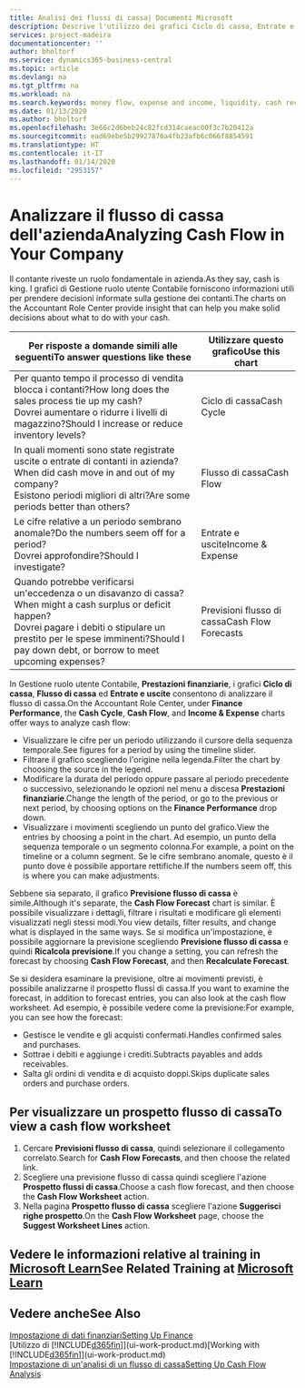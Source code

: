 ```yaml
---
title: Analisi dei flussi di cassa| Documenti Microsoft
description: Descrive l'utilizzo dei grafici Ciclo di cassa, Entrate e uscite, Flusso di cassa e Previsione flusso di cassa per analizzare i flussi di denaro passati e futuri in entrata e in uscita dalla società.
services: project-madeira
documentationcenter: ''
author: bholtorf
ms.service: dynamics365-business-central
ms.topic: article
ms.devlang: na
ms.tgt_pltfrm: na
ms.workload: na
ms.search.keywords: money flow, expense and income, liquidity, cash receipts minus cash payments, Cartera
ms.date: 01/13/2020
ms.author: bholtorf
ms.openlocfilehash: 3e66c2d6beb24c82fcd314caeac00f3c7b20412a
ms.sourcegitcommit: ead69ebe5b29927876a4fb23afb6c066f8854591
ms.translationtype: HT
ms.contentlocale: it-IT
ms.lasthandoff: 01/14/2020
ms.locfileid: "2953157"
---
```

# <a name="analyzing-cash-flow-in-your-company"></a><span data-ttu-id="60f1c-103">Analizzare il flusso di cassa dell'azienda</span><span class="sxs-lookup"><span data-stu-id="60f1c-103">Analyzing Cash Flow in Your Company</span></span>
<span data-ttu-id="60f1c-104">Il contante riveste un ruolo fondamentale in azienda.</span><span class="sxs-lookup"><span data-stu-id="60f1c-104">As they say, cash is king.</span></span> <span data-ttu-id="60f1c-105">I grafici di Gestione ruolo utente Contabile forniscono informazioni utili per prendere decisioni informate sulla gestione dei contanti.</span><span class="sxs-lookup"><span data-stu-id="60f1c-105">The charts on the Accountant Role Center provide insight that can help you make solid decisions about what to do with your cash.</span></span>  

| <span data-ttu-id="60f1c-106">Per risposte a domande simili alle seguenti</span><span class="sxs-lookup"><span data-stu-id="60f1c-106">To answer questions like these</span></span> | <span data-ttu-id="60f1c-107">Utilizzare questo grafico</span><span class="sxs-lookup"><span data-stu-id="60f1c-107">Use this chart</span></span> |
| --- | --- |
| <span data-ttu-id="60f1c-108">Per quanto tempo il processo di vendita blocca i contanti?</span><span class="sxs-lookup"><span data-stu-id="60f1c-108">How long does the sales process tie up my cash?</span></span></br> <span data-ttu-id="60f1c-109">Dovrei aumentare o ridurre i livelli di magazzino?</span><span class="sxs-lookup"><span data-stu-id="60f1c-109">Should I increase or reduce inventory levels?</span></span> |<span data-ttu-id="60f1c-110">Ciclo di cassa</span><span class="sxs-lookup"><span data-stu-id="60f1c-110">Cash Cycle</span></span> |
| <span data-ttu-id="60f1c-111">In quali momenti sono state registrate uscite o entrate di contanti in azienda?</span><span class="sxs-lookup"><span data-stu-id="60f1c-111">When did cash move in and out of my company?</span></span></br> <span data-ttu-id="60f1c-112">Esistono periodi migliori di altri?</span><span class="sxs-lookup"><span data-stu-id="60f1c-112">Are some periods better than others?</span></span> |<span data-ttu-id="60f1c-113">Flusso di cassa</span><span class="sxs-lookup"><span data-stu-id="60f1c-113">Cash Flow</span></span> |
| <span data-ttu-id="60f1c-114">Le cifre relative a un periodo sembrano anomale?</span><span class="sxs-lookup"><span data-stu-id="60f1c-114">Do the numbers seem off for a period?</span></span></br> <span data-ttu-id="60f1c-115">Dovrei approfondire?</span><span class="sxs-lookup"><span data-stu-id="60f1c-115">Should I investigate?</span></span> |<span data-ttu-id="60f1c-116">Entrate e uscite</span><span class="sxs-lookup"><span data-stu-id="60f1c-116">Income & Expense</span></span> |
| <span data-ttu-id="60f1c-117">Quando potrebbe verificarsi un'eccedenza o un disavanzo di cassa?</span><span class="sxs-lookup"><span data-stu-id="60f1c-117">When might a cash surplus or deficit happen?</span></span></br> <span data-ttu-id="60f1c-118">Dovrei pagare i debiti o stipulare un prestito per le spese imminenti?</span><span class="sxs-lookup"><span data-stu-id="60f1c-118">Should I pay down debt, or borrow to meet upcoming expenses?</span></span> |<span data-ttu-id="60f1c-119">Previsioni flusso di cassa</span><span class="sxs-lookup"><span data-stu-id="60f1c-119">Cash Flow Forecasts</span></span> |

<span data-ttu-id="60f1c-120">In Gestione ruolo utente Contabile, **Prestazioni finanziarie**, i grafici **Ciclo di cassa**, **Flusso di cassa** ed **Entrate e uscite** consentono di analizzare il flusso di cassa.</span><span class="sxs-lookup"><span data-stu-id="60f1c-120">On the Accountant Role Center, under **Finance Performance**, the **Cash Cycle**, **Cash Flow**, and **Income & Expense** charts offer ways to analyze cash flow:</span></span>  

* <span data-ttu-id="60f1c-121">Visualizzare le cifre per un periodo utilizzando il cursore della sequenza temporale.</span><span class="sxs-lookup"><span data-stu-id="60f1c-121">See figures for a period by using the timeline slider.</span></span>  
* <span data-ttu-id="60f1c-122">Filtrare il grafico scegliendo l'origine nella legenda.</span><span class="sxs-lookup"><span data-stu-id="60f1c-122">Filter the chart by choosing the source in the legend.</span></span>  
* <span data-ttu-id="60f1c-123">Modificare la durata del periodo oppure passare al periodo precedente o successivo, selezionando le opzioni nel menu a discesa **Prestazioni finanziarie**.</span><span class="sxs-lookup"><span data-stu-id="60f1c-123">Change the length of the period, or go to the previous or next period, by choosing options on the **Finance Performance** drop down.</span></span>  
* <span data-ttu-id="60f1c-124">Visualizzare i movimenti scegliendo un punto del grafico.</span><span class="sxs-lookup"><span data-stu-id="60f1c-124">View the entries by choosing a point in the chart.</span></span> <span data-ttu-id="60f1c-125">Ad esempio, un punto della sequenza temporale o un segmento colonna.</span><span class="sxs-lookup"><span data-stu-id="60f1c-125">For example, a point on the timeline or a column segment.</span></span> <span data-ttu-id="60f1c-126">Se le cifre sembrano anomale, questo è il punto dove è possibile apportare rettifiche.</span><span class="sxs-lookup"><span data-stu-id="60f1c-126">If the numbers seem off, this is where you can make adjustments.</span></span>  

<span data-ttu-id="60f1c-127">Sebbene sia separato, il grafico **Previsione flusso di cassa** è simile.</span><span class="sxs-lookup"><span data-stu-id="60f1c-127">Although it's separate, the **Cash Flow Forecast** chart is similar.</span></span> <span data-ttu-id="60f1c-128">È possibile visualizzare i dettagli, filtrare i risultati e modificare gli elementi visualizzati negli stessi modi.</span><span class="sxs-lookup"><span data-stu-id="60f1c-128">You view details, filter results, and change what is displayed in the same ways.</span></span> <span data-ttu-id="60f1c-129">Se si modifica un'impostazione, è possibile aggiornare la previsione scegliendo **Previsione flusso di cassa** e quindi **Ricalcola previsione**.</span><span class="sxs-lookup"><span data-stu-id="60f1c-129">If you change a setting, you can refresh the forecast by choosing **Cash Flow Forecast**, and then **Recalculate Forecast**.</span></span>

<span data-ttu-id="60f1c-130">Se si desidera esaminare la previsione, oltre ai movimenti previsti, è possibile analizzarne il prospetto flussi di cassa.</span><span class="sxs-lookup"><span data-stu-id="60f1c-130">If you want to examine the forecast, in addition to forecast entries, you can also look at the cash flow worksheet.</span></span> <span data-ttu-id="60f1c-131">Ad esempio, è possibile vedere come la previsione:</span><span class="sxs-lookup"><span data-stu-id="60f1c-131">For example, you can see how the forecast:</span></span>

* <span data-ttu-id="60f1c-132">Gestisce le vendite e gli acquisti confermati.</span><span class="sxs-lookup"><span data-stu-id="60f1c-132">Handles confirmed sales and purchases.</span></span>  
* <span data-ttu-id="60f1c-133">Sottrae i debiti e aggiunge i crediti.</span><span class="sxs-lookup"><span data-stu-id="60f1c-133">Subtracts payables and adds receivables.</span></span>  
* <span data-ttu-id="60f1c-134">Salta gli ordini di vendita e di acquisto doppi.</span><span class="sxs-lookup"><span data-stu-id="60f1c-134">Skips duplicate sales orders and purchase orders.</span></span>  

## <a name="to-view-a-cash-flow-worksheet"></a><span data-ttu-id="60f1c-135">Per visualizzare un prospetto flusso di cassa</span><span class="sxs-lookup"><span data-stu-id="60f1c-135">To view a cash flow worksheet</span></span>
1. <span data-ttu-id="60f1c-136">Cercare **Previsioni flusso di cassa**, quindi selezionare il collegamento correlato.</span><span class="sxs-lookup"><span data-stu-id="60f1c-136">Search for **Cash Flow Forecasts**, and then choose the related link.</span></span>  
2. <span data-ttu-id="60f1c-137">Scegliere una previsione flusso di cassa quindi scegliere l'azione **Prospetto flussi di cassa**.</span><span class="sxs-lookup"><span data-stu-id="60f1c-137">Choose a cash flow forecast, and then choose the **Cash Flow Worksheet** action.</span></span>  
3. <span data-ttu-id="60f1c-138">Nella pagina **Prospetto flusso di cassa** scegliere l'azione **Suggerisci righe prospetto**.</span><span class="sxs-lookup"><span data-stu-id="60f1c-138">On the **Cash Flow Worksheet** page, choose the **Suggest Worksheet Lines** action.</span></span>  

## <a name="see-related-training-at-microsoft-learnlearnmodulesforecast-cash-flow-dynamics-365-business-centralindex"></a><span data-ttu-id="60f1c-139">Vedere le informazioni relative al training in [Microsoft Learn](/learn/modules/forecast-cash-flow-dynamics-365-business-central/index)</span><span class="sxs-lookup"><span data-stu-id="60f1c-139">See Related Training at [Microsoft Learn](/learn/modules/forecast-cash-flow-dynamics-365-business-central/index)</span></span>

## <a name="see-also"></a><span data-ttu-id="60f1c-140">Vedere anche</span><span class="sxs-lookup"><span data-stu-id="60f1c-140">See Also</span></span>
[<span data-ttu-id="60f1c-141">Impostazione di dati finanziari</span><span class="sxs-lookup"><span data-stu-id="60f1c-141">Setting Up Finance</span></span>](finance-setup-finance.md)  
<span data-ttu-id="60f1c-142">[Utilizzo di [!INCLUDE[d365fin](includes/d365fin_md.md)]](ui-work-product.md)</span><span class="sxs-lookup"><span data-stu-id="60f1c-142">[Working with [!INCLUDE[d365fin](includes/d365fin_md.md)]](ui-work-product.md)</span></span>  
[<span data-ttu-id="60f1c-143">Impostazione di un'analisi di un flusso di cassa</span><span class="sxs-lookup"><span data-stu-id="60f1c-143">Setting Up Cash Flow Analysis</span></span>](finance-setup-cash-flow-analyses.md)  

